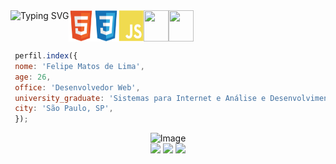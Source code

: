<div style="display: flex;" align="center">
  <img src="https://readme-typing-svg.herokuapp.com?font=Fira+Code&pause=1000&color=27F700&center=falso&vCenter=falso&repeat=verdadeiro&random=falso&width=435&lines=Ol%C3%A1%2C+sou+Felipe+Matos%2C+bem-vindos!" alt="Typing SVG" />
  <img align="center" alt="carol-HTML" height="50" width="40" src="https://raw.githubusercontent.com/devicons/devicon/master/icons/html5/html5-original.svg">
  <img align="center"  height="50" width="40" src="https://raw.githubusercontent.com/devicons/devicon/master/icons/css3/css3-original.svg">
  <img align="center" height="50" width="40" src="https://raw.githubusercontent.com/devicons/devicon/master/icons/javascript/javascript-plain.svg">
  <img align="center"  height="50" width="40" src="https://cdn.jsdelivr.net/gh/devicons/devicon/icons/php/php-plain.svg">
  <img align="center" height="50" width="40" src="https://cdn.jsdelivr.net/gh/devicons/devicon/icons/mysql/mysql-original-wordmark.svg">
 
</div>

<div>
 
 ```javascript
  perfil.index({
  nome: 'Felipe Matos de Lima',
  age: 26,
  office: 'Desenvolvedor Web',
  university_graduate: 'Sistemas para Internet e Análise e Desenvolvimento de Sistemas',
  city: 'São Paulo, SP',
  });
 ```
</div>

<div align="center"> 
 <img height="300" width="100%" src="https://camo.githubusercontent.com/3bf07f6e5d6353032e1f30627a228bb569d0ee11eae44a776896d5f46f8fe1f7/68747470733a2f2f676f676f70726f672e6769746875622e696f2f73757065722d6d6172696f2d6d6573736167652f766964656f2e676966" alt="Image" data-canonical-src="https://gogoprog.github.io/super-mario-message/video.gif" style="max-width: 100%;"/> 
 </div>

<div align="center" style="display: inline_block, width="100%">
  <img  height="130em" src="https://github.com/FMTSL/Portfolio/blob/main/assets/img/felipe.gif">
  <img height="130em" src="https://github-readme-stats.vercel.app/api/top-langs/?username=FMTSL&layout=compact&langs_count=7&theme=dark">
  <img height="130em" src="https://github-readme-stats.vercel.app/api?username=FMTSL&show_icons=true&theme=dark">
</div>









 
   


